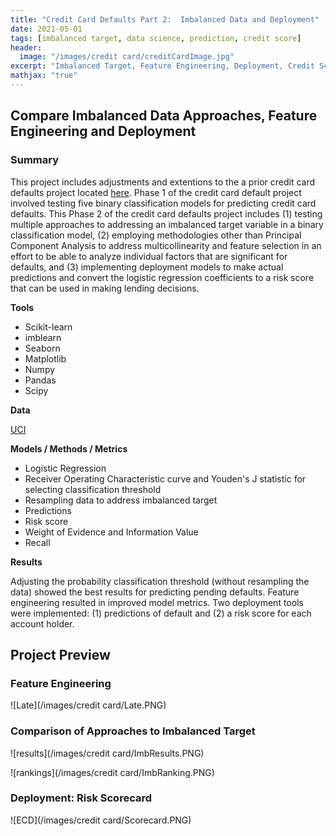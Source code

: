 ```yaml
---
title: "Credit Card Defaults Part 2:  Imbalanced Data and Deployment"
date: 2021-05-01
tags: [imbalanced target, data science, prediction, credit score]
header:
  image: "/images/credit card/creditCardImage.jpg"
excerpt: "Imbalanced Target, Feature Engineering, Deployment, Credit Score, Python"
mathjax: "true"
---
```


## Compare Imbalanced Data Approaches, Feature Engineering and Deployment

### Summary

This project includes adjustments and extentions to the a prior credit card defaults project located [here](https://github.com/MaryDonovanMartello/Credit-Card-Default-Prediction).  Phase 1 of the credit card default project involved testing five binary classification models for predicting credit card defaults.  This Phase 2 of the credit card defaults project includes (1) testing multiple approaches to addressing an imbalanced target variable in a binary classification model, (2) employing methodologies other than Principal Component Analysis to address multicollinearity and feature selection in an effort to be able to analyze individual factors that are significant for defaults, and (3) implementing deployment models to make actual predictions and convert the logistic regression coefficients to a risk score that can be used in making lending decisions. 

**Tools**

* Scikit-learn 
* imblearn
* Seaborn
* Matplotlib
* Numpy
* Pandas
* Scipy

**Data**

[UCI](http://archive.ics.uci.edu/ml) 

**Models / Methods / Metrics**

* Logistic Regression
* Receiver Operating Characteristic curve and Youden's J statistic for selecting classification threshold
* Resampling data to address imbalanced target
* Predictions
* Risk score
* Weight of Evidence and Information Value
* Recall

**Results**

Adjusting the probability classification threshold (without resampling the data) showed the best results for predicting pending defaults.  Feature engineering resulted in improved model metrics.  Two deployment tools were implemented:  (1) predictions of default and (2) a risk score for each account holder.

## Project Preview

### Feature Engineering

![Late](/images/credit card/Late.PNG)


### Comparison of Approaches to Imbalanced Target

![results](/images/credit card/ImbResults.PNG)

![rankings](/images/credit card/ImbRanking.PNG)


### Deployment:  Risk Scorecard

![ECD](/images/credit card/Scorecard.PNG)


